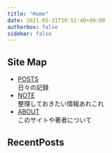 ```yaml
---
title: "Home"
date: 2021-05-31T10:52:40+09:00
authorbox: false
sidebar: false
---
```


## Site Map

- [POSTS](./post)  
  日々の記録
- [NOTE](./note/list)  
  整理しておきたい情報あれこれ
- [ABOUT](./about)  
  このサイトや著者について

## RecentPosts

